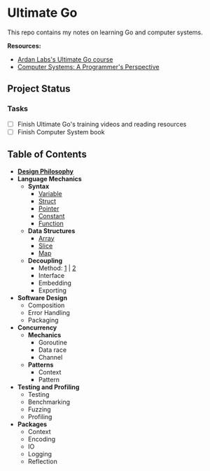 # Ultimate Go

This repo contains my notes on learning Go and computer systems.

**Resources:**
- [Ardan Labs's Ultimate Go course
  ](https://github.com/ardanlabs/gotraining/blob/master/topics/courses/go/README.md)
- [Computer Systems: A Programmer's
  Perspective](https://www.amazon.com/Computer-Systems-Programmers-Perspective-3rd/dp/013409266X)

## Project Status

### Tasks

- [ ] Finish Ultimate Go's training videos and reading resources
- [ ] Finish Computer System book

## Table of Contents 

- [**Design Philosophy**](DESIGN.md)
- **Language Mechanics**
  - **Syntax**
    - [Variable](variable.go)
    - [Struct](struct.go)
    - [Pointer](pointer.go)
    - [Constant](constant.go)
    - [Function](function.go)
  - **Data Structures**
    - [Array](array.go)
    - [Slice](slice.go)
    - [Map](map.go)
  - **Decoupling**
    - Method: [1](method1.go) | [2](method2.go)
    - Interface
    - Embedding
    - Exporting
- **Software Design**
  - Composition
  - Error Handling
  - Packaging
- **Concurrency**
  - **Mechanics**
    - Goroutine
    - Data race
    - Channel
  - **Patterns**
    - Context
    - Pattern
- **Testing and Profiling**
  - Testing
  - Benchmarking
  - Fuzzing
  - Profiling
- **Packages**
  - Context
  - Encoding
  - IO
  - Logging
  - Reflection

